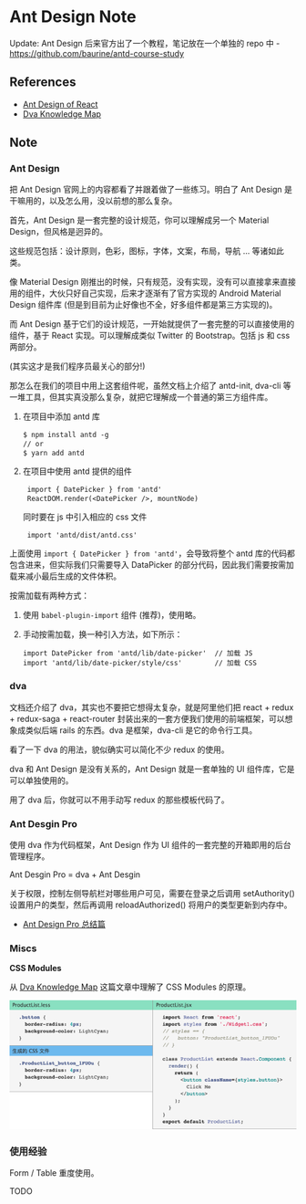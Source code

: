 # Ant Design Note

Update: Ant Design 后来官方出了一个教程，笔记放在一个单独的 repo 中 - <https://github.com/baurine/antd-course-study>

## References

- [Ant Design of React](https://ant.design/docs/react/introduce-cn)
- [Dva Knowledge Map](https://github.com/dvajs/dva-knowledgemap)

## Note

### Ant Design

把 Ant Design 官网上的内容都看了并跟着做了一些练习。明白了 Ant Design 是干嘛用的，以及怎么用，没以前想的那么复杂。

首先，Ant Design 是一套完整的设计规范，你可以理解成另一个 Material Design，但风格是迥异的。

这些规范包括：设计原则，色彩，图标，字体，文案，布局，导航 ... 等诸如此类。

像 Material Design 刚推出的时候，只有规范，没有实现，没有可以直接拿来直接用的组件，大伙只好自己实现，后来才逐渐有了官方实现的 Android Material Design 组件库 (但是到目前为止好像也不全，好多组件都是第三方实现的)。

而 Ant Design 基于它们的设计规范，一开始就提供了一套完整的可以直接使用的组件，基于 React 实现。可以理解成类似 Twitter 的 Bootstrap。包括 js 和 css 两部分。

(其实这才是我们程序员最关心的部分!)

那怎么在我们的项目中用上这套组件呢，虽然文档上介绍了 antd-init, dva-cli 等一堆工具，但其实真没那么复杂，就把它理解成一个普通的第三方组件库。

1.  在项目中添加 antd 库

        $ npm install antd -g
        // or
        $ yarn add antd

1.  在项目中使用 antd 提供的组件

         import { DatePicker } from 'antd'
         ReactDOM.render(<DatePicker />, mountNode)

    同时要在 js 中引入相应的 css 文件

         import 'antd/dist/antd.css'

上面使用 `import { DatePicker } from 'antd'`，会导致将整个 antd 库的代码都包含进来，但实际我们只需要导入 DataPicker 的部分代码，因此我们需要按需加载来减小最后生成的文件体积。

按需加载有两种方式：

1.  使用 `babel-plugin-import` 组件 (推荐)，使用略。
1.  手动按需加载，换一种引入方法，如下所示：

        import DatePicker from 'antd/lib/date-picker'  // 加载 JS
        import 'antd/lib/date-picker/style/css'        // 加载 CSS

### dva

文档还介绍了 dva，其实也不要把它想得太复杂，就是阿里他们把 react + redux + redux-saga + react-router 封装出来的一套方便我们使用的前端框架，可以想象成类似后端 rails 的东西。dva 是框架，dva-cli 是它的命令行工具。

看了一下 dva 的用法，貌似确实可以简化不少 redux 的使用。

dva 和 Ant Design 是没有关系的，Ant Design 就是一套单独的 UI 组件库，它是可以单独使用的。

用了 dva 后，你就可以不用手动写 redux 的那些模板代码了。

### Ant Desgin Pro

使用 dva 作为代码框架，Ant Design 作为 UI 组件的一套完整的开箱即用的后台管理程序。

Ant Desgin Pro = dva + Ant Desgin

关于权限，控制左侧导航栏对哪些用户可见，需要在登录之后调用 setAuthority() 设置用户的类型，然后再调用 reloadAuthorized() 将用户的类型更新到内存中。

- [Ant Design Pro 总结篇](http://blog.poetries.top/2018/09/16/ant-design-pro/)

### Miscs

**CSS Modules**

从 [Dva Knowledge Map](https://github.com/dvajs/dva-knowledgemap) 这篇文章中理解了 CSS Modules 的原理。

![](../art/css-modules.png)

### 使用经验

Form / Table 重度使用。

TODO
